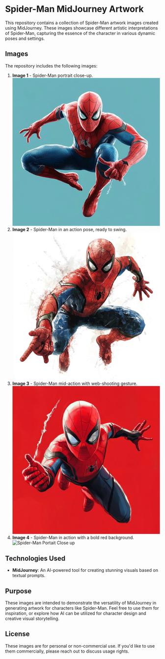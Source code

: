 # Spider-Man MidJourney Artwork

This repository contains a collection of Spider-Man artwork images created using MidJourney. These images showcase different artistic interpretations of Spider-Man, capturing the essence of the character in various dynamic poses and settings.

## Images

The repository includes the following images:

1. **Image 1** - Spider-Man portrait close-up.
 ![Spider-Man Portait Close up](0_1.jpg)
2. **Image 2** - Spider-Man in an action pose, ready to swing.
 ![Spider-Man Portait Close up](0_2.jpg)
3. **Image 3** - Spider-Man mid-action with web-shooting gesture.
![Spider-Man Portait Close up](0_3.jpg)
4. **Image 4** - Spider-Man in action with a bold red background.
![Spider-Man Portait Close up](0_4.jpg)

## Technologies Used

- **MidJourney**: An AI-powered tool for creating stunning visuals based on textual prompts.

## Purpose

These images are intended to demonstrate the versatility of MidJourney in generating artwork for characters like Spider-Man. Feel free to use them for inspiration, or explore how AI can be utilized for character design and creative visual storytelling.

## License

These images are for personal or non-commercial use. If you'd like to use them commercially, please reach out to discuss usage rights.
